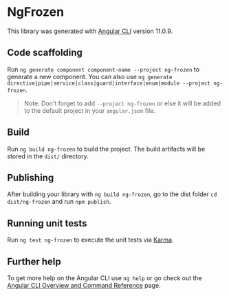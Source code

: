 # NgFrozen

This library was generated with [Angular CLI](https://github.com/angular/angular-cli) version 11.0.9.

## Code scaffolding

Run `ng generate component component-name --project ng-frozen` to generate a new component. You can also use `ng generate directive|pipe|service|class|guard|interface|enum|module --project ng-frozen`.
> Note: Don't forget to add `--project ng-frozen` or else it will be added to the default project in your `angular.json` file. 

## Build

Run `ng build ng-frozen` to build the project. The build artifacts will be stored in the `dist/` directory.

## Publishing

After building your library with `ng build ng-frozen`, go to the dist folder `cd dist/ng-frozen` and run `npm publish`.

## Running unit tests

Run `ng test ng-frozen` to execute the unit tests via [Karma](https://karma-runner.github.io).

## Further help

To get more help on the Angular CLI use `ng help` or go check out the [Angular CLI Overview and Command Reference](https://angular.io/cli) page.
